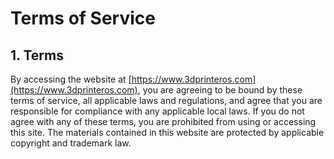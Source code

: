 # Terms of Service

## 1. Terms

By accessing the website at [https://www.3dprinteros.com](https://www.3dprinteros.com), you are agreeing to be bound by these terms of service, all applicable laws and regulations, and agree that you are responsible for compliance with any applicable local laws. If you do not agree with any of these terms, you are prohibited from using or accessing this site. The materials contained in this website are protected by applicable copyright and trademark law.
